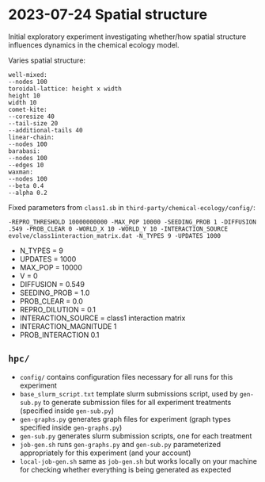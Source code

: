 # 2023-07-24 Spatial structure

Initial exploratory experiment investigating whether/how spatial structure influences dynamics in the chemical ecology model.

Varies spatial structure:

```
well-mixed:
--nodes 100
toroidal-lattice: height x width
height 10
width 10
comet-kite:
--coresize 40
--tail-size 20
--additional-tails 40
linear-chain:
--nodes 100
barabasi:
--nodes 100
--edges 10
waxman:
--nodes 100
--beta 0.4
--alpha 0.2
```

Fixed parameters from `class1.sb` in `third-party/chemical-ecology/config/`:

```
-REPRO_THRESHOLD 10000000000 -MAX_POP 10000 -SEEDING_PROB 1 -DIFFUSION .549 -PROB_CLEAR 0 -WORLD_X 10 -WORLD_Y 10 -INTERACTION_SOURCE evolve/class1interaction_matrix.dat -N_TYPES 9 -UPDATES 1000
```

- N_TYPES = 9
- UPDATES = 1000
- MAX_POP = 10000
- V = 0
- DIFFUSION = 0.549
- SEEDING_PROB = 1.0
- PROB_CLEAR = 0.0
- REPRO_DILUTION = 0.1
- INTERACTION_SOURCE = class1 interaction matrix
- INTERACTION_MAGNITUDE 1
- PROB_INTERACTION 0.1


## `hpc/`

- `config/` contains configuration files necessary for all runs for this experiment
- `base_slurm_script.txt` template slurm submissions script, used by `gen-sub.py` to generate submission files for all experiment treatments (specified inside `gen-sub.py`)
- `gen-graphs.py` generates graph files for experiment (graph types specified inside `gen-graphs.py`)
- `gen-sub.py` generates slurm submission scripts, one for each treatment
- `job-gen.sh` runs `gen-graphs.py` and `gen-sub.py` parameterized appropriately for this experiment (and your account)
- `local-job-gen.sh` same as `job-gen.sh` but works locally on your machine for checking whether everything is being generated as expected
